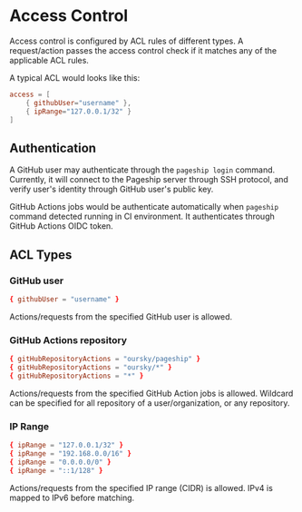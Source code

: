 # Access Control

Access control is configured by ACL rules of different types. A request/action
passes the access control check if it matches any of the applicable ACL rules.

A typical ACL would looks like this:
```toml
access = [
    { githubUser="username" },
    { ipRange="127.0.0.1/32" }
]
```

## Authentication

A GitHub user may authenticate through the `pageship login` command. Currently,
it will connect to the Pageship server through SSH protocol, and verify user's
identity through GitHub user's public key.

GitHub Actions jobs would be authenticate automatically when `pageship` command
detected running in CI environment. It authenticates through GitHub Actions
OIDC token.

## ACL Types

### GitHub user

```toml
{ githubUser = "username" }
```

Actions/requests from the specified GitHub user is allowed.

### GitHub Actions repository
```toml
{ gitHubRepositoryActions = "oursky/pageship" }
{ gitHubRepositoryActions = "oursky/*" }
{ gitHubRepositoryActions = "*" }
```

Actions/requests from the specified GitHub Action jobs is allowed. Wildcard can
be specified for all repository of a user/organization, or any repository.


### IP Range

```toml
{ ipRange = "127.0.0.1/32" }
{ ipRange = "192.168.0.0/16" }
{ ipRange = "0.0.0.0/0" }
{ ipRange = "::1/128" }
```

Actions/requests from the specified IP range (CIDR) is allowed.
IPv4 is mapped to IPv6 before matching.
